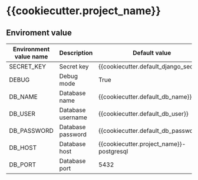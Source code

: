 # {{cookiecutter.project_name}}


## Enviroment value

| Environment value name | Description | Default value |
|------------------------|-------------|---------------|
| SECRET_KEY | Secret key | {{cookiecutter.default_django_secret}} |
| DEBUG | Debug mode | True |
| DB_NAME | Database name | {{cookiecutter.default_db_name}} |
| DB_USER | Database username | {{cookiecutter.default_db_user}} |
| DB_PASSWORD | Database password | {{cookiecutter.default_db_password}} |
| DB_HOST | Database host | {{cookiecutter.project_name}}-postgresql | 
| DB_PORT | Database port | 5432 |
